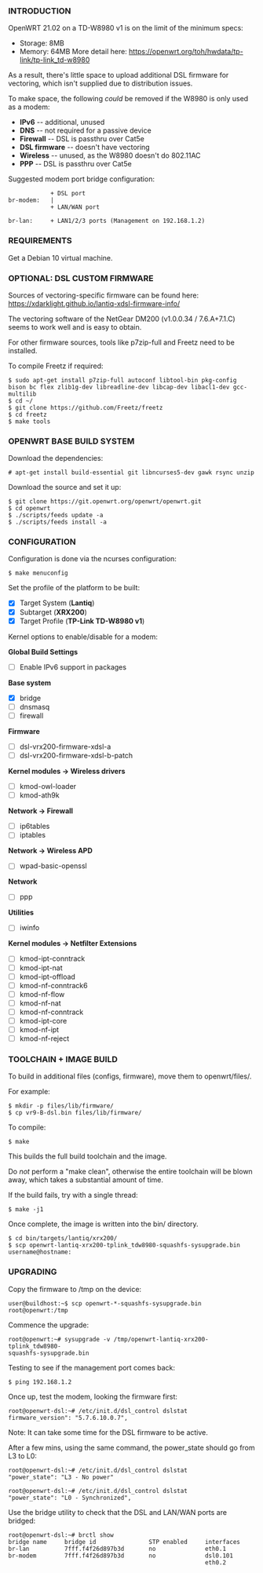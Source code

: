 ### INTRODUCTION

OpenWRT 21.02 on a TD-W8980 v1 is on the limit of the minimum specs:
* Storage: 8MB
* Memory: 64MB
More detail here: https://openwrt.org/toh/hwdata/tp-link/tp-link_td-w8980

As a result, there's little space to upload additional DSL firmware for vectoring, which isn't supplied due to distribution issues.

To make space, the following _could_ be removed if the W8980 is only used as a modem:
* __IPv6__ -- additional, unused
* __DNS__ -- not required for a passive device
* __Firewall__ -- DSL is passthru over Cat5e
* __DSL firmware__ -- doesn't have vectoring
* __Wireless__ -- unused, as the W8980 doesn't do 802.11AC
* __PPP__ -- DSL is passthru over Cat5e

Suggested modem port bridge configuration:
```
            + DSL port
br-modem:   |
            + LAN/WAN port

br-lan:     + LAN1/2/3 ports (Management on 192.168.1.2)
```

### REQUIREMENTS

Get a Debian 10 virtual machine.

### OPTIONAL: DSL CUSTOM FIRMWARE

Sources of vectoring-specific firmware can be found here:
https://xdarklight.github.io/lantiq-xdsl-firmware-info/

The vectoring software of the NetGear DM200 (v1.0.0.34 / 7.6.A+7.1.C) seems to work well and is easy to obtain.

For other firmware sources, tools like p7zip-full and Freetz need to be installed.

To compile Freetz if required:
```
$ sudo apt-get install p7zip-full autoconf libtool-bin pkg-config bison bc flex zlib1g-dev libreadline-dev libcap-dev libacl1-dev gcc-multilib
$ cd ~/
$ git clone https://github.com/Freetz/freetz
$ cd freetz
$ make tools
```

### OPENWRT BASE BUILD SYSTEM

Download the dependencies:
```
# apt-get install build-essential git libncurses5-dev gawk rsync unzip
```

Download the source and set it up:
```
$ git clone https://git.openwrt.org/openwrt/openwrt.git
$ cd openwrt
$ ./scripts/feeds update -a
$ ./scripts/feeds install -a
```

### CONFIGURATION

Configuration is done via the ncurses configuration:
```
$ make menuconfig
```

Set the profile of the platform to be built:

- [x] Target System (**Lantiq**)
- [x] Subtarget (**XRX200**)
- [x] Target Profile (**TP-Link TD-W8980 v1**)

Kernel options to enable/disable for a modem:

**Global Build Settings**
- [ ] Enable IPv6 support in packages

**Base system**
- [x] bridge
- [ ] dnsmasq
- [ ] firewall

**Firmware**
- [ ] dsl-vrx200-firmware-xdsl-a
- [ ] dsl-vrx200-firmware-xdsl-b-patch

**Kernel modules -> Wireless drivers**
- [ ] kmod-owl-loader
- [ ] kmod-ath9k

**Network -> Firewall**
- [ ] ip6tables
- [ ] iptables

**Network -> Wireless APD**
- [ ] wpad-basic-openssl

**Network**
- [ ] ppp

**Utilities**
- [ ] iwinfo

**Kernel modules -> Netfilter Extensions**
- [ ] kmod-ipt-conntrack
- [ ] kmod-ipt-nat
- [ ] kmod-ipt-offload
- [ ] kmod-nf-conntrack6
- [ ] kmod-nf-flow
- [ ] kmod-nf-nat
- [ ] kmod-nf-conntrack
- [ ] kmod-ipt-core
- [ ] kmod-nf-ipt
- [ ] kmod-nf-reject

### TOOLCHAIN + IMAGE BUILD

To build in additional files (configs, firmware), move them to openwrt/files/.

For example:
```
$ mkdir -p files/lib/firmware/
$ cp vr9-B-dsl.bin files/lib/firmware/
```

To compile:
```
$ make
```

This builds the full build toolchain and the image.

Do *not* perform a "make clean", otherwise the entire toolchain will be blown away, which takes a substantial amount of time.

If the build fails, try with a single thread:
```
$ make -j1
```

Once complete, the image is written into the bin/ directory.
```
$ cd bin/targets/lantiq/xrx200/
$ scp openwrt-lantiq-xrx200-tplink_tdw8980-squashfs-sysupgrade.bin username@hostname:
```

### UPGRADING

Copy the firmware to /tmp on the device:
```
user@buildhost:~$ scp openwrt-*-squashfs-sysupgrade.bin root@openwrt:/tmp
```
Commence the upgrade:
```
root@openwrt:~# sysupgrade -v /tmp/openwrt-lantiq-xrx200-tplink_tdw8980-
squashfs-sysupgrade.bin
```
Testing to see if the management port comes back:
```
$ ping 192.168.1.2
```

Once up, test the modem, looking the firmware first:
```
root@openwrt-dsl:~# /etc/init.d/dsl_control dslstat
firmware_version": "5.7.6.10.0.7",
```

Note: It can take some time for the DSL firmware to be active.

After a few mins, using the same command, the power_state should go from L3 to L0:
```
root@openwrt-dsl:~# /etc/init.d/dsl_control dslstat
"power_state": "L3 - No power"

root@openwrt-dsl:~# /etc/init.d/dsl_control dslstat
"power_state": "L0 - Synchronized",
```

Use the bridge utility to check that the DSL and LAN/WAN ports are bridged:
```
root@openwrt-dsl:~# brctl show
bridge name     bridge id               STP enabled     interfaces
br-lan          7fff.f4f26d897b3d       no              eth0.1
br-modem        7fff.f4f26d897b3d       no              dsl0.101
                                                        eth0.2
```
